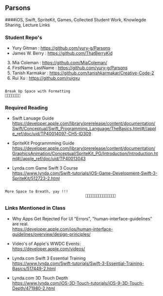 ## Parsons 
####iOS, Swift, SpriteKit, Games, Collected Student Work, Knowlegde Sharing, Lecture Links


### Student Repo's
* Yury Gitman : https://github.com/yury-g/Parsons
* James W. Berry : https://github.com/ThatBerryKid

3. Mia Coleman : https://github.com/MiaColeman/
1. FirstName LastName : https://github.com/yury-g/Parsons
4. Tanish Karmakar : https://github.com/tanishkarmakar/Creative-Code-2
5. Rui Xu : https://github.com/ruigxu

```

Break Up Space with Formatting 
🐶🐱🦊🐯🐰🙈🦁

```


### Required Reading
* Swift Lanuage Guide   
https://developer.apple.com/library/prerelease/content/documentation/Swift/Conceptual/Swift_Programming_Language/TheBasics.html#//apple_ref/doc/uid/TP40014097-CH5-ID309

*  SpriteKit Programmming Guide   
https://developer.apple.com/library/prerelease/content/documentation/GraphicsAnimation/Conceptual/SpriteKit_PG/Introduction/Introduction.html#//apple_ref/doc/uid/TP40013043

*  Lynda.com Game Swift 3 Course   
https://www.lynda.com/Swift-tutorials/iOS-Game-Development-Swift-3-SpriteKit/512723-2.html


```

More Space to Breath, yay !!!
                                     🐯🐰🐰🦊🐯🐰🐶🐱🦊🐯🐰🙈🦁🦁            

```


### Links Mentioned in Class
*  Why Apps Get Rejected For UI "Errors", "human-interface-guidelines" are real.   
https://developer.apple.com/ios/human-interface-guidelines/overview/design-principles/

*  Video's of Apple's WWDC Events:  
https://developer.apple.com/videos/

*  Lynda.com Swift 3 Essential Training  
https://www.lynda.com/Swift-tutorials/Swift-3-Essential-Training-Basics/517449-2.html

*  Lynda.com  3D Touch Depth  
https://www.lynda.com/iOS-3D-Touch-tutorials/iOS-9-3D-Touch-Depth/471980-2.html
